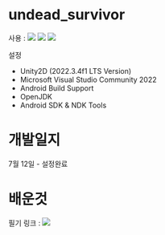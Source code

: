 # undead_survivor

사용 : <img src="https://img.shields.io/badge/Unity-222324?style=flat&logo=unity&logoColor=white"/> <img src="https://img.shields.io/badge/C%23-239120?style=flat&logo=Csharp&logoColor=white"/> <img src="https://img.shields.io/badge/VisualStudio-5C2D91?style=flat&logo=VisualStudio&logoColor=white"/> 

설정
- Unity2D (2022.3.4f1 LTS Version)
- Microsoft Visual Studio Community 2022
- Android Build Support
- OpenJDK
- Android SDK & NDK Tools

# 개발일지
7월 12일 - 설정완료

# 배운것
필기 링크 : <a href="https://github.com/noblesswan/undead_survivor/blob/main/%ED%95%84%EA%B8%B0/Undead_Survivor%20%ED%95%84%EA%B8%B0.md" target="_blank"> <img src="https://img.shields.io/badge/GitHub-181717?style=flat&logo=github&logoColor=white"/></a>   

